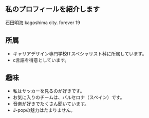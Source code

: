 ## 私のプロフィールを紹介します

石田明海
kagoshima city.
forever 19

## 所属
- キャリアデザイン専門学校ITスペシャリスト科に所属しています。
- c言語を得意としています。

## 趣味
- 私はサッカーを見るのが好きです。
- お気に入りのチームは、バルセロナ（スペイン）です。
- 音楽が好きでたくさん聞いています。
- J-popの魅力はたまりません。
